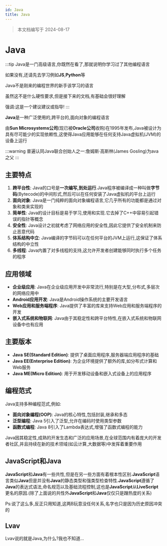 ```yaml
---
id: Java
title: Java
---
```


> 本文档编写于 2024-08-17

# Java

:::tip
Java是一门高级语言,你既然在看了,那就说明你学习过了其他编程语言

如果没有,还请先去学习例如**JS**,**Python**等

Java不是刚来的编程世界的新手该学习的语言

虽然这不是什么硬性要求,但是接下来的文档,有基础会很好理解

强调:这是一个建议建议或指导!
:::

**Java**是一种广泛使用的,跨平台的,面向对象的编程语言

由**Sun Microsystems公司**(现已被**Oracle公司**收购)在1995年发布,Java被设计为具有尽可能少的实现依赖性,这使得Java应用能够在任何支持Java虚拟机(JVM)的设备上运行

:::warning
普遍认同Java联合创始人之一:詹姆斯·高斯林(James Gosling)为ava之父
:::

## 主要特点

1. **跨平台性**: Java的口号是**一次编写,到处运行**.Java程序被编译成一种叫做**字节码**(Bytecode)的中间形式,然后可以在任何安装了Java虚拟机的平台上运行
2. **面向对象**: Java是一门纯粹的面向对象编程语言,它几乎所有的功能都是通过对象和类来实现的
3. **简单性**: Java的设计目标是易于学习,使用和实现.它去掉了C++中容易引起错误的指针等概念
4. **安全性**: Java设计之初就考虑了网络应用的安全性,因此它提供了安全机制来防止恶意代码
5. **体系结构中立**: Java编译的字节码可以在任何平台的JVM上运行,这保证了体系结构的中立性
6. **多线程**: Java内置了对多线程的支持,这允许开发者创建能够同时执行多个任务的程序

## 应用领域

* **企业级应用**: Java在企业级应用开发中非常流行,特别是在大型,分布式,多层次的网络应用中
* **Android应用开发**: Java是Android操作系统的主要开发语言
* **Web应用和服务端程序**: Java提供了丰富的库来支持Web应用和服务端程序的开发
* **嵌入式系统和物联网**: Java由于其稳定性和跨平台特性,在嵌入式系统和物联网设备中也有应用

## 主要版本

* **Java SE(Standard Edition)**: 提供了桌面应用程序,服务器端应用程序的基础
* **Java EE(Enterprise Edition)**: 为企业环境提供了额外的库,如分布式计算和Web服务
* **Java ME(Micro Edition)**: 用于开发移动设备和嵌入式设备上的应用程序

## 编程范式

Java支持多种编程范式,例如:

* **面向对象编程(OOP)**: Java的核心特性,包括封装,继承和多态
* **泛型编程**: Java 5引入了泛型,允许在编码时使用类型参数
* **函数式编程**: Java 8引入了Lambda表达式,增强了函数式编程的能力

Java因其稳定性,成熟的开发生态和广泛的应用场景,在全球范围内有着庞大的开发者社区,并且持续在新的技术领域(如云计算,大数据等)中发挥着重要作用

## JavaScript和Java

**JavaScript**和**Java**有一些共性,但是在另一些方面有着根本性区别.**JavaScript**语言类似**Java**但是并没有**Java**的静态类型和强类型检查特性.**JavaScript**遵循了**Java**的表达式语法,命名规范以及基础流程控制,这也是**JavaScript**从**LiveScript**更名的原因.(除了上面说的共性外**JavaScript**和**Java**仅仅只是蹭热度的关系)

Ps:说了这么多,反正只用知道,这两B玩意没任何关系,名字也只是因为历史原因冲突的

## Lvav

Lvav说的就是Java,为什么?我也不知道...
